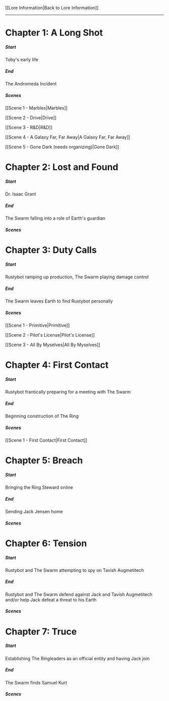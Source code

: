 [[Lore Information|Back to Lore Information]]

---

# Chapter 1: A Long Shot
##### Start
Toby's early life
##### End
The Andromeda Incident
##### Scenes
[[Scene 1 - Marbles|Marbles]]

[[Scene 2 - Drive|Drive]]

[[Scene 3 - R&D|R&D]]

[[Scene 4 - A Galaxy Far, Far Away|A Galaxy Far, Far Away]]

[[Scene 5 - Gone Dark (needs organizing)|Gone Dark]]

# Chapter 2: Lost and Found
##### Start
Dr. Isaac Grant
##### End
The Swarm falling into a role of Earth's guardian
##### Scenes

# Chapter 3: Duty Calls
##### Start
Rustybot ramping up production, The Swarm playing damage control
##### End
The Swarm leaves Earth to find Rustybot personally
##### Scenes

[[Scene 1 - Primitive|Primitive]]

[[Scene 2 - Pilot's License|Pilot's License]]

[[Scene 3 - All By Myselves|All By Myselves]]

# Chapter 4: First Contact
##### Start
Rustybot frantically preparing for a meeting with The Swarm
##### End
Beginning construction of The Ring
##### Scenes

[[Scene 1 - First Contact|First Contact]]

# Chapter 5: Breach
##### Start
Bringing the Ring Steward online
##### End
Sending Jack Jensen home
##### Scenes

# Chapter 6: Tension
##### Start
Rustybot and The Swarm attempting to spy on Tavish Augmetitech
##### End
Rustybot and The Swarm defend against Jack and Tavish Augmetitech and/or help Jack defeat a threat to his Earth
##### Scenes

# Chapter 7: Truce
##### Start
Establishing The Ringleaders as an official entity and having Jack join
##### End
The Swarm finds Samuel Kurt
##### Scenes
